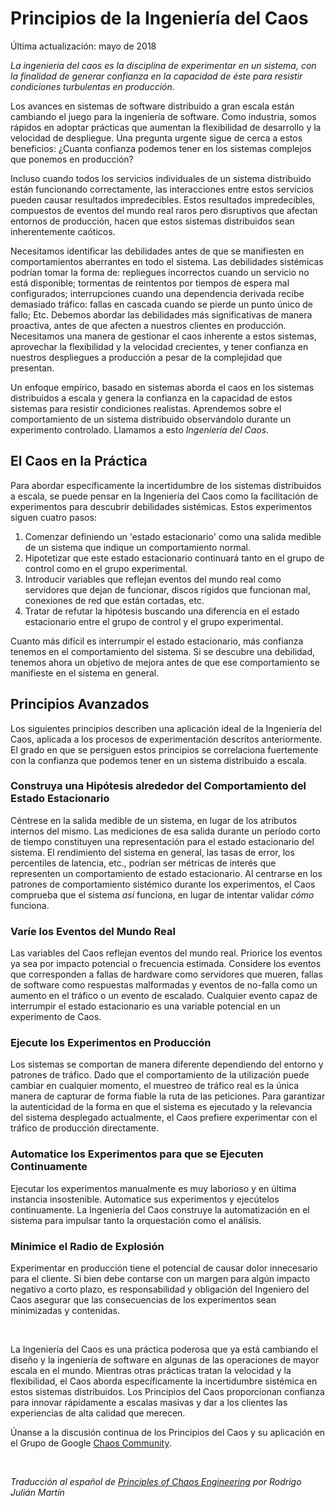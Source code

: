 # Principios de la Ingeniería del Caos
Última actualización: mayo de 2018

_La ingeniería del caos es la disciplina de experimentar en un sistema, con la
finalidad de generar confianza en la capacidad de éste para resistir condiciones
turbulentas en producción._

Los avances en sistemas de software distribuido a gran escala están cambiando el
juego para la ingeniería de software. Como industria, somos rápidos en adoptar
prácticas que aumentan la flexibilidad de desarrollo y la velocidad de
despliegue. Una pregunta urgente sigue de cerca a estos beneficios: ¿Cuanta
confianza podemos tener en los sistemas complejos que ponemos en producción?

Incluso cuando todos los servicios individuales de un sistema distribuido están
funcionando correctamente, las interacciones entre estos servicios pueden causar
resultados impredecibles. Estos resultados impredecibles, compuestos de eventos
del mundo real raros pero disruptivos que afectan entornos de producción, hacen
que estos sistemas distribuidos sean inherentemente caóticos.

Necesitamos identificar las debilidades antes de que se manifiesten en
comportamientos aberrantes en todo el sistema. Las debilidades sistémicas
podrían tomar la forma de: repliegues incorrectos cuando un servicio no está
disponible; tormentas de reintentos por tiempos de espera mal configurados;
interrupciones cuando una dependencia derivada recibe demasiado tráfico: fallas
en cascada cuando se pierde un punto único de fallo; Etc. Debemos abordar las
debilidades más significativas de manera proactiva, antes de que afecten a
nuestros clientes en producción. Necesitamos una manera de gestionar el caos
inherente a estos sistemas, aprovechar la flexibilidad y la velocidad
crecientes, y tener confianza en nuestros despliegues a producción a pesar de la
complejidad que presentan.

Un enfoque empírico, basado en sistemas aborda el caos en los sistemas
distribuidos a escala y genera la confianza en la capacidad de estos sistemas
para resistir condiciones realistas. Aprendemos sobre el comportamiento de un
sistema distribuido observándolo durante un experimento controlado. Llamamos a
esto _Ingeniería del Caos_.

## El Caos en la Práctica
Para abordar específicamente la incertidumbre de los sistemas distribuidos a
escala, se puede pensar en la Ingeniería del Caos como la facilitación de
experimentos para descubrir debilidades sistémicas. Estos experimentos siguen
cuatro pasos:

1. Comenzar definiendo un 'estado estacionario' como una salida medible de un
   sistema que indique un comportamiento normal.
2. Hipotetizar que este estado estacionario continuará tanto en el grupo de
   control como en el grupo experimental.
3. Introducir variables que reflejan eventos del mundo real como servidores que
   dejan de funcionar, discos rígidos que funcionan mal, conexiones de red que
   están cortadas, etc.
4. Tratar de refutar la hipótesis buscando una diferencia en el estado
   estacionario entre el grupo de control y el grupo experimental.

Cuanto más difícil es interrumpir el estado estacionario, más confianza tenemos
en el comportamiento del sistema. Si se descubre una debilidad, tenemos ahora
un objetivo de mejora antes de que ese comportamiento se manifieste en el
sistema en general.

## Principios Avanzados
Los siguientes principios describen una aplicación ideal de la Ingeniería del
Caos, aplicada a los procesos de experimentación descritos anteriormente. El
grado en que se persiguen estos principios se correlaciona fuertemente con la
confianza que podemos tener en un sistema distribuido a escala.

### Construya una Hipótesis alrededor del Comportamiento del Estado Estacionario
Céntrese en la salida medible de un sistema, en lugar de los atributos internos
del mismo. Las mediciones de esa salida durante un período corto de tiempo
constituyen una representación para el estado estacionario del sistema. El
rendimiento del sistema en general, las tasas de error, los percentiles de
latencia, etc., podrían ser métricas de interés que representen un
comportamiento de estado estacionario. Al centrarse en los patrones de
comportamiento sistémico durante los experimentos, el Caos comprueba que el
sistema _así_ funciona, en lugar de intentar validar _cómo_ funciona.

### Varíe los Eventos del Mundo Real
Las variables del Caos reflejan eventos del mundo real. Priorice los eventos ya
sea por impacto potencial o frecuencia estimada. Considere los eventos que
corresponden a fallas de hardware como servidores que mueren, fallas de
software como respuestas malformadas y eventos de no-falla como un aumento en
el tráfico o un evento de escalado. Cualquier evento capaz de interrumpir el
estado estacionario es una variable potencial en un experimento de Caos.

### Ejecute los Experimentos en Producción
Los sistemas se comportan de manera diferente dependiendo del entorno y
patrones de tráfico. Dado que el comportamiento de la utilización puede cambiar
en cualquier momento, el muestreo de tráfico real es la única manera de
capturar de forma fiable la ruta de las peticiones. Para garantizar la
autenticidad de la forma en que el sistema es ejecutado y la relevancia del
sistema desplegado actualmente, el Caos prefiere experimentar con el
tráfico de producción directamente.

### Automatice los Experimentos para que se Ejecuten Continuamente
Ejecutar los experimentos manualmente es muy laborioso y en última instancia
insostenible. Automatice sus experimentos y ejecútelos continuamente. La
Ingeniería del Caos construye la automatización en el sistema para impulsar
tanto la orquestación como el análisis.

### Minimice el Radio de Explosión
Experimentar en producción tiene el potencial de causar dolor innecesario para
el cliente. Si bien debe contarse con un margen para algún impacto negativo a
corto plazo, es responsabilidad y obligación del Ingeniero del Caos asegurar
que las consecuencias de los experimentos sean minimizadas y contenidas.

<br/>

La Ingeniería del Caos es una práctica poderosa que ya está cambiando el diseño
y la ingeniería de software en algunas de las operaciones de mayor escala en el
mundo. Mientras otras prácticas tratan la velocidad y la flexibilidad, el Caos
aborda específicamente la incertidumbre sistémica en estos sistemas
distribuidos. Los Principios del Caos proporcionan confianza para innovar
rápidamente a escalas masivas y dar a los clientes las experiencias de alta
calidad que merecen.

Únanse a la discusión continua de los Principios del Caos y su aplicación en el
Grupo de Google [Chaos Community](https://groups.google.com/forum/#!forum/chaos-community).

<br/>

_Traducción al español de [Principles of Chaos Engineering](https://principlesofchaos.org/)
por Rodrigo Julián Martín_
